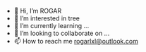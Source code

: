 - 👋 Hi, I’m ROGAR
- 👀 I’m interested in tree
- 🌱 I’m currently learning ...
- 💞️ I’m looking to collaborate on ...
- 📫 How to reach me rogarlxl@outlook.com

<!---
ROGARLXL/ROGARLXL is a ✨ special ✨ repository because its `README.md` (this file) appears on your GitHub profile.
You can click the Preview link to take a look at your changes.
--->
